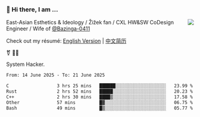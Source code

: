 ### 👋 Hi there, I am ...

<img align="right" src="https://github-readme-stats.vercel.app/api?username=vickiegpt&show_icons=true&icon_color=0366d6&bg_color=ffffff&hide_title=true" />

East-Asian Esthetics & Ideology / Žižek fan / CXL HW&SW CoDesign Engineer / Wife of [@Bazinga-0411](https://bazinga-0411.github.io/)

Check out my résumé: [English Version](http://asplos.dev/) | [中文简历](http://asplos.dev/CN.html)

⚧️ 
🏳️‍⚧️ 

System Hacker.


<!--START_SECTION:waka-->

```txt
From: 14 June 2025 - To: 21 June 2025

C                  3 hrs 25 mins   ██████░░░░░░░░░░░░░░░░░░░   23.99 %
Rust               2 hrs 52 mins   █████░░░░░░░░░░░░░░░░░░░░   20.23 %
C++                2 hrs 30 mins   ████▒░░░░░░░░░░░░░░░░░░░░   17.58 %
Other              57 mins         █▓░░░░░░░░░░░░░░░░░░░░░░░   06.75 %
Bash               49 mins         █▒░░░░░░░░░░░░░░░░░░░░░░░   05.77 %
```

<!--END_SECTION:waka-->
